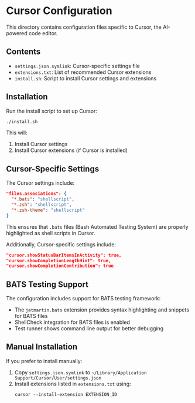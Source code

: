 # Cursor Configuration

This directory contains configuration files specific to Cursor, the AI-powered code editor.

## Contents

- `settings.json.symlink`: Cursor-specific settings file
- `extensions.txt`: List of recommended Cursor extensions
- `install.sh`: Script to install Cursor settings and extensions

## Installation

Run the install script to set up Cursor:

```bash
./install.sh
```

This will:
1. Install Cursor settings
2. Install Cursor extensions (if Cursor is installed)

## Cursor-Specific Settings

The Cursor settings include:

```json
"files.associations": {
  "*.bats": "shellscript",
  "*.zsh": "shellscript",
  "*.zsh-theme": "shellscript"
}
```

This ensures that `.bats` files (Bash Automated Testing System) are properly highlighted as shell scripts in Cursor.

Additionally, Cursor-specific settings include:

```json
"cursor.showStatusBarItemsInActivity": true,
"cursor.showCompletionLengthHint": true,
"cursor.showCompletionContribution": true
```

## BATS Testing Support

The configuration includes support for BATS testing framework:

- The `jetmartin.bats` extension provides syntax highlighting and snippets for BATS files
- ShellCheck integration for BATS files is enabled
- Test runner shows command line output for better debugging

## Manual Installation

If you prefer to install manually:

1. Copy `settings.json.symlink` to `~/Library/Application Support/Cursor/User/settings.json`
2. Install extensions listed in `extensions.txt` using:
   ```
   cursor --install-extension EXTENSION_ID
   ``` 